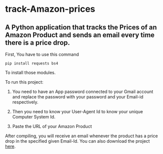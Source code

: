 # track-Amazon-prices
## A Python application that tracks the Prices of an Amazon Product and sends an email every time there is a price drop.

First, You have to use this command 

`pip install requests bs4`

To install those modules.

To run this project:

1. You need to have an App password connected to your Gmail account and replace the password with your password and your Email-id respectively.

2. Then you need to know your User-Agent Id to know your unique Computer System Id.

3. Paste the URL of your Amazon Product

After compiling, you will receive an email whenever the product has a price drop in the specified given Email-Id. You can also download the project [here](https://coderspacket.com/an-app-to-track-amazon-prices-in-python).
